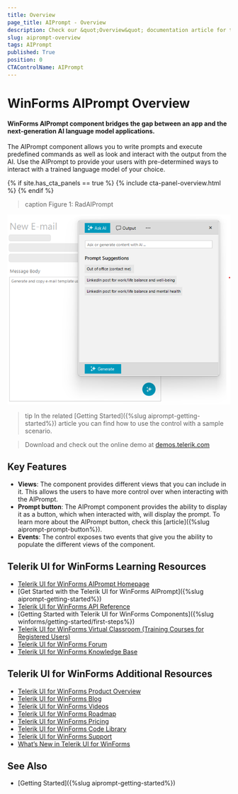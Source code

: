 ```yaml
---
title: Overview
page_title: AIPrompt - Overview
description: Check our &quot;Overview&quot; documentation article for the RadAIPrompt control.
slug: aiprompt-overview
tags: AIPrompt
published: True
position: 0
CTAControlName: AIPrompt
---
```


# WinForms AIPrompt Overview
#### WinForms AIPrompt component bridges the gap between an app and the next-generation AI language model applications.

The AIPrompt component allows you to write prompts and execute predefined commands as well as look and interact with the output from the AI. Use the AIPrompt to provide your users with pre-determined ways to interact with a trained language model of your choice.

{% if site.has_cta_panels == true %}
{% include cta-panel-overview.html %}
{% endif %}

>caption Figure 1: RadAIPrompt

![WinForms RadAiPrompt Overview](images/aiprompt-overview001.png)

>tip In the related [Getting Started]({%slug aiprompt-getting-started%}) article you can find how to use the control with a sample scenario.

> Download and check out the online demo at [demos.telerik.com](https://telerik-winforms-demos.s3.amazonaws.com/TelerikWinFormsExamplesLauncher.exe)

## Key Features

* __Views__: The component provides different views that you can include in it. This allows the users to have more control over when interacting with the AIPrompt.
* __Prompt button__: The AIPrompt component provides the ability to display it as a button, which when interacted with, will display the prompt. To learn more about the AIPrompt button, check this [article]({%slug aiprompt-prompt-button%}).
* __Events__: The control exposes two events that give you the ability to populate the different views of the component. 

## Telerik UI for WinForms Learning Resources
* [Telerik UI for WinForms AIPrompt Homepage](https://www.telerik.com/products/winforms/aiprompt.aspx)
* [Get Started with the Telerik UI for WinForms AIPrompt]({%slug aiprompt-getting-started%})
* [Telerik UI for WinForms API Reference](https://docs.telerik.com/devtools/winforms/api/)
* [Getting Started with Telerik UI for WinForms Components]({%slug winforms/getting-started/first-steps%})
* [Telerik UI for WinForms Virtual Classroom (Training Courses for Registered Users)](https://learn.telerik.com/learn/course/external/view/elearning/17/TelerikUIforWinForms) 
* [Telerik UI for WinForms Forum](https://www.telerik.com/forums/winforms)
* [Telerik UI for WinForms Knowledge Base](https://docs.telerik.com/devtools/winforms/knowledge-base)


## Telerik UI for WinForms Additional Resources
* [Telerik UI for WinForms Product Overview](https://www.telerik.com/products/winforms.aspx)
* [Telerik UI for WinForms Blog](https://www.telerik.com/blogs/desktop-winforms)
* [Telerik UI for WinForms Videos](https://www.telerik.com/videos/product/winforms)
* [Telerik UI for WinForms Roadmap](https://www.telerik.com/support/whats-new/winforms/roadmap)
* [Telerik UI for WinForms Pricing](https://www.telerik.com/purchase/individual/winforms.aspx)
* [Telerik UI for WinForms Code Library](https://www.telerik.com/support/code-library/winforms)
* [Telerik UI for WinForms Support](https://www.telerik.com/support/winforms)
* [What’s New in Telerik UI for WinForms](https://www.telerik.com/support/whats-new/winforms)

## See Also

* [Getting Started]({%slug aiprompt-getting-started%})


        
